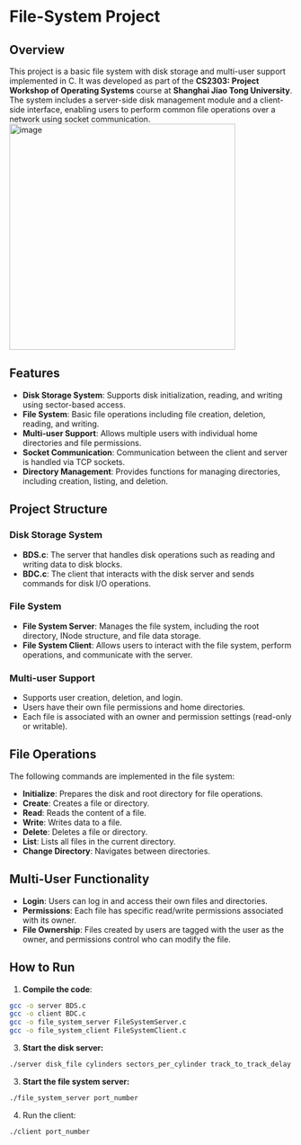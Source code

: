 # File-System Project

## Overview
This project is a basic file system with disk storage and multi-user support implemented in C. It was developed as part of the **CS2303: Project Workshop of Operating Systems** course at **Shanghai Jiao Tong University**. The system includes a server-side disk management module and a client-side interface, enabling users to perform common file operations over a network using socket communication.
<img width="402" alt="image" src="https://github.com/user-attachments/assets/ebe715dc-f6d3-4233-83b1-495c1be20504">


## Features
- **Disk Storage System**: Supports disk initialization, reading, and writing using sector-based access.
- **File System**: Basic file operations including file creation, deletion, reading, and writing.
- **Multi-user Support**: Allows multiple users with individual home directories and file permissions.
- **Socket Communication**: Communication between the client and server is handled via TCP sockets.
- **Directory Management**: Provides functions for managing directories, including creation, listing, and deletion.

## Project Structure
### Disk Storage System
- **BDS.c**: The server that handles disk operations such as reading and writing data to disk blocks.
- **BDC.c**: The client that interacts with the disk server and sends commands for disk I/O operations.

### File System
- **File System Server**: Manages the file system, including the root directory, INode structure, and file data storage.
- **File System Client**: Allows users to interact with the file system, perform operations, and communicate with the server.

### Multi-user Support
- Supports user creation, deletion, and login.
- Users have their own file permissions and home directories.
- Each file is associated with an owner and permission settings (read-only or writable).

## File Operations
The following commands are implemented in the file system:
- **Initialize**: Prepares the disk and root directory for file operations.
- **Create**: Creates a file or directory.
- **Read**: Reads the content of a file.
- **Write**: Writes data to a file.
- **Delete**: Deletes a file or directory.
- **List**: Lists all files in the current directory.
- **Change Directory**: Navigates between directories.

## Multi-User Functionality
- **Login**: Users can log in and access their own files and directories.
- **Permissions**: Each file has specific read/write permissions associated with its owner.
- **File Ownership**: Files created by users are tagged with the user as the owner, and permissions control who can modify the file.

## How to Run
1. **Compile the code**:

```bash
gcc -o server BDS.c
gcc -o client BDC.c
gcc -o file_system_server FileSystemServer.c
gcc -o file_system_client FileSystemClient.c
```
3. **Start the disk server:**
```bash
./server disk_file cylinders sectors_per_cylinder track_to_track_delay port_number
```
3. **Start the file system server:**

```bash
./file_system_server port_number
```
4. Run the client:
```bash
./client port_number
```
